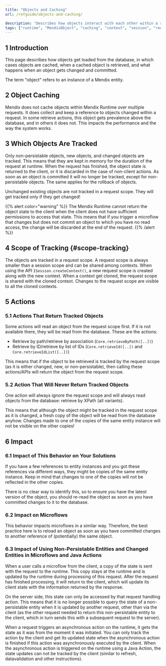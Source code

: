 ```yaml
---
title: "Objects and Caching"
url: /refguide/objects-and-caching/

description: "Describes how objects interact with each other within a runtime request."
tags: ["runtime", "MendixObject", "caching", "context", "session", "request", "microflow", "studio pro"]
---
```


## 1 Introduction

This page describes how objects get loaded from the database, in which cases objects are cached, when a cached object is retrieved, and what happens when an object gets changed and committed.

The term "object" refers to an instance of a Mendix entity.

## 2 Object Caching

Mendix does not cache objects within Mendix Runtime over multiple requests. It does collect and keep a reference to objects changed within a request. In some retrieve actions, this object gets prevalence above the database, and in others it does not. This impacts the performance and the way the system works.

## 3 Which Objects Are Tracked

Only non-persistable objects, new objects, and changed objects are tracked. This means that they are kept in memory for the duration of the request at runtime. When the request has finished, the object state is returned to the client, or it is discarded in the case of non-client actions. As soon as an object is committed it will no longer be tracked, except for non-persistable objects. The same applies for the rollback of objects.

Unchanged existing objects are not tracked in a request scope. They will get tracked only if they get changed!

{{% alert color="warning" %}}
The Mendix Runtime cannot return the object state to the client when the client does not have sufficient permissions to access that state. This means that if you trigger a microflow that changes but does not commit an object to which you have no read access, the change will be discarded at the end of the request.
{{% /alert %}}

## 4 Scope of Tracking {#scope-tracking}

The objects are tracked in a request scope. A request scope is always smaller than a session scope and can be shared among contexts. When using the API `ISession.createContext()`, a new request scope is created along with the new context. When a context get cloned, the request scope is shared with the cloned context. Changes to the request scope are visible to all the cloned contexts.

## 5 Actions

### 5.1 Actions That Return Tracked Objects

Some actions will read an object from the request scope first. If it is not available there, they will be read from the database. These are the actions:

* Retrieve by path/retrieve by association (`Core.retrieveByPath([..])`)
* Retrieve by ID/retrieve by list of IDs (`Core.retrieveId([..])` and `Core.retrieveIdList([..])`)

This means that if the object to be retrieved is tracked by the request scope (as it is either changed, new, or non-persistable), then calling these actions/APIs will return the object from the request scope.

### 5.2 Action That Will Never Return Tracked Objects

One action will always ignore the request scope and will always read objects from the database: retrieve by XPath (all variants).

This means that although the object might be tracked in the request scope as it is changed, a fresh copy of the object will be read from the database anyhow. Changes made to one of the copies of the same entity instance will not be visible on the other copies!

## 6 Impact

### 6.1 Impact of This Behavior on Your Solutions

If you have a few references to entity instances and you got these references via different ways, they might be copies of the same entity instance. Keep in mind that changes to one of the copies will not be reflected in the other copies. 

There is no clear way to identify this, so to ensure you have the latest version of the object, you should re-read the object as soon as you have committed changes to it to the database.

### 6.2  Impact on Microflows

This behavior impacts microflows in a similar way. Therefore, the best practice here is to reload an object as soon as you have committed changes to another reference of (potentially) the same object.

### 6.3 Impact of Using Non-Persistable Entities and Changed Entities in Microflows and Java Actions

When a user calls a microflow from the client, a copy of the state is sent with the request to the runtime. This copy stays at the runtime and is updated by the runtime during processing of this request. After the request has finished processing, it will return to the client, which will update its client state with the information returned by the response.

On the server side, this state can only be accessed by that request handling action. This means that it is no longer possible to query the state of a non-persistable entity when it is updated by another request, other than via the client (as the other request needed to return this non-persistable entity to the client, which in turn sends this with a subsequent request to the server). 

When a request triggers an asynchronous action on the runtime, it gets the state as it was from the moment it was initiated. You can only track the action by the client and get its updated state when the asynchronous action is finished if this action was asynchronously executed by the client. When the asynchronous action is triggered on the runtime using a Java Action, the state updates can not be tracked by the client (similar to refresh, datavalidation and other instructions).
